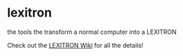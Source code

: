 lexitron
========

the tools the transform a normal computer into a LEXITRON

Check out the [LEXITRON Wiki](https://github.com/runjumpdev/lexitron/wiki) for all the details! 
